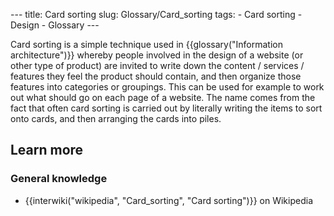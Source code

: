 --- title: Card sorting slug: Glossary/Card_sorting tags: - Card sorting - Design - Glossary ---

Card sorting is a simple technique used in {{glossary("Information architecture")}} whereby people involved in the design of a website (or other type of product) are invited to write down the content / services / features they feel the product should contain, and then organize those features into categories or groupings. This can be used for example to work out what should go on each page of a website. The name comes from the fact that often card sorting is carried out by literally writing the items to sort onto cards, and then arranging the cards into piles.

## Learn more

### General knowledge

- {{interwiki("wikipedia", "Card\_sorting", "Card sorting")}} on Wikipedia
